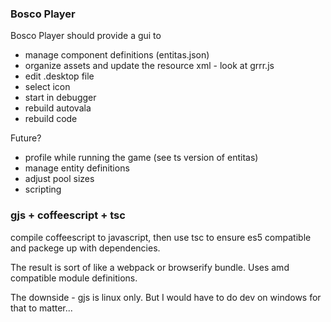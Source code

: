 ### Bosco Player ###

Bosco Player should provide a gui to 
* manage component definitions (entitas.json)
* organize assets and update the resource xml - look at grrr.js
* edit .desktop file
* select icon
* start in debugger
* rebuild autovala
* rebuild code


Future?
* profile while running the game (see ts version of entitas)
* manage entity definitions
* adjust pool sizes
* scripting



### gjs + coffeescript + tsc

compile coffeescript to javascript, then
use tsc to ensure es5 compatible and packege up with dependencies.

The result is sort of like a webpack or browserify bundle.
Uses amd compatible module definitions.


The downside - gjs is linux only.
But I would have to do dev on windows for that to matter...

